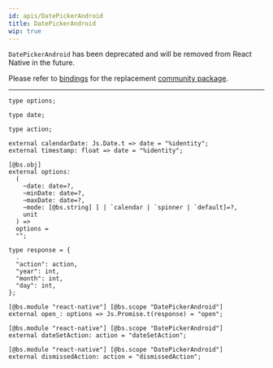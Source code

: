 ```yaml
---
id: apis/DatePickerAndroid
title: DatePickerAndroid
wip: true
---
```


`DatePickerAndroid` has been deprecated and will be removed from React Native in
the future.

Please refer to
[bindings](https://github.com/reason-react-native/datetimepicker) for the
replacement
[community package](https://github.com/react-native-community/react-native-datetimepicker).

---

```reason
type options;

type date;

type action;

external calendarDate: Js.Date.t => date = "%identity";
external timestamp: float => date = "%identity";

[@bs.obj]
external options:
  (
    ~date: date=?,
    ~minDate: date=?,
    ~maxDate: date=?,
    ~mode: [@bs.string] [ | `calendar | `spinner | `default]=?,
    unit
  ) =>
  options =
  "";

type response = {
  .
  "action": action,
  "year": int,
  "month": int,
  "day": int,
};

[@bs.module "react-native"] [@bs.scope "DatePickerAndroid"]
external open_: options => Js.Promise.t(response) = "open";

[@bs.module "react-native"] [@bs.scope "DatePickerAndroid"]
external dateSetAction: action = "dateSetAction";

[@bs.module "react-native"] [@bs.scope "DatePickerAndroid"]
external dismissedAction: action = "dismissedAction";

```
